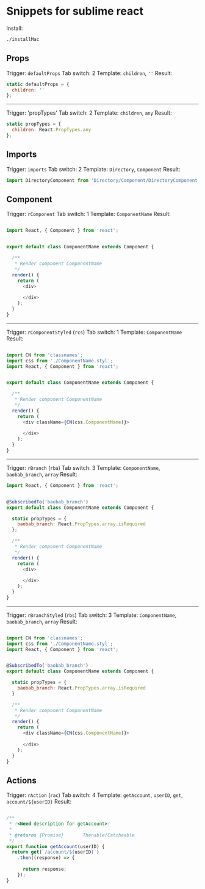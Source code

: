 # Snippets for sublime react

Install:

```bash
./installMac
```


## Props

Trigger: `defaultProps`
Tab switch: 2
Template: `children`, `''`
Result:

```js
static defaultProps = {
  children: ''
};
```

---

Trigger: 'propTypes'
Tab switch: 2
Template: `children`, `any`
Result:

```js
static propTypes = {
  children: React.PropTypes.any
};
```

## Imports

Trigger: `imports`
Tab switch: 2
Template: `Directory`, `Component`
Result:

```js
import DirectoryComponent from 'Directory/Component/DirectoryComponent';
```

## Component

Trigger: `rComponent`
Tab switch: 1
Template: `ComponentName`
Result: 

```js

import React, { Component } from 'react';


export default class ComponentName extends Component {

  /**
   * Render component ComponentName
   */
  render() {
    return (
      <div>
        
      </div>
    );
  }
}

```

---

Trigger: `rComponentStyled` (`rcs`)
Tab switch: 1
Template: `ComponentName`
Result:

```js

import CN from 'classnames';
import css from './ComponentName.styl';
import React, { Component } from 'react';


export default class ComponentName extends Component {

  /**
   * Render component ComponentName
   */
  render() {
    return (
      <div className={CN(css.ComponentName)}>
        
      </div>
    );
  }
}

```

---

Trigger: `rBranch` (`rba`)
Tab switch: 3
Template: `ComponentName`, `baobab_branch`, `array`
Result:

```js
import React, { Component } from 'react';


@SubscribedTo('baobab_branch')
export default class ComponentName extends Component {

  static propTypes = {
    baobab_branch: React.PropTypes.array.isRequired
  };

  /**
   * Render component ComponentName
   */
  render() {
    return (
      <div>
        
      </div>
    );
  }
}

```

---

Trigger: `rBranchStyled` (`rbs`)
Tab switch: 3
Template: `ComponentName`, `baobab_branch`, `array`
Result:

```js

import CN from 'classnames';
import css from './ComponentName.styl';
import React, { Component } from 'react';


@SubscribedTo('baobab_branch')
export default class ComponentName extends Component {

  static propTypes = {
    baobab_branch: React.PropTypes.array.isRequired
  }

  /**
   * Render component ComponentName
   */
  render() {
    return (
      <div className={CN(css.ComponentName)}>
        
      </div>
    );
  }
}

```

## Actions

Trigger: `rAction` (`rac`)
Tab switch: 4
Template: `getAccount`, `userID`, `get`, `account/${userID}`
Result:

```js

/**
 * !<Need description for getAccount>!
 *
 * @returns {Promise}       Thenable/Catcheable
 */
export function getAccount(userID) {
  return get(`/account/${userID}`)
    .then((response) => {
      
      return response;
    });
}

```
